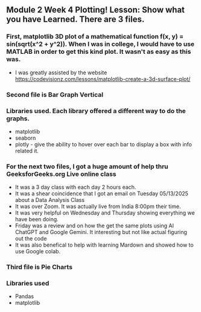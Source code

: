 ## Module 2 Week 4 Plotting! Lesson: Show what you have Learned.  There are 3 files.  
### First, matplotlib 3D plot of a mathematical function f(x, y) = sin(sqrt(x^2 + y^2)).  When I was in college, I would have to use MATLAB in order to get this kind plot.  It wasn't as easy as this was.
- I was greatly assisted by the website https://codevisionz.com/lessons/matplotlib-create-a-3d-surface-plot/

### Second file is Bar Graph Vertical
### Libraries used.  Each library offered a different way to do the graphs.
- matplotlib
- seaborn
- plotly - give the ability to hover over each bar to display a box with info related it.

### For the next two files, I got a huge amount of help thru GeeksforGeeks.org Live online class
- It was a 3 day class with each day 2 hours each.
- It was a shear coincidence that I got an email on Tuesday 05/13/2025 about a Data Analysis Class
- It was over Zoom.  It was actually live from India 8:00pm their time.
- It was very helpful on Wednesday and Thursday showing everything we have been doing.
- Friday was a review and on how the get the same plots using AI ChatGPT and Google Gemini.  It interesting but not like actual figuring out the code
- It was also benefical to help with learning Mardown and showed how to use Google colab.

### Third file is Pie Charts
### Libraries used
- Pandas
- matplotlib

